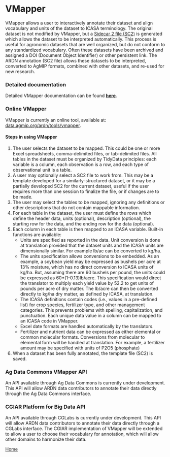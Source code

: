 # VMapper

VMapper allows a user to interactively annotate their dataset and align vocabulary and units of the dataset to ICASA terminology. The original dataset is not modified by VMapper, but a [Sidecar 2 file (SC2)](Annotation_SC2.md) is generated which allows the dataset to be interpreted automatically. This process is useful for agronomic datasets that are well organized, but do not conform to any standardized vocabulary. Often these datasets have been archived and assigned a DOI (Document Object Identifier) or other persistent link. The ARDN annotation (SC2 file) allows these datasets to be interpreted, converted to AgMIP formats, combined with other datasets, and re-used for new research.

### Detailed documentation
Detailed VMapper documentation can be found **[here](https://docs.google.com/document/d/1ezs4uFWI66R-gywdKB56io1YrKVKKTvs-ynFZkebm9k/edit#heading=h.ykr4v1egu9xf)**.

### Online VMapper
VMapper is currently an online tool, available at: [data.agmip.org/ardn/tools/vmapper](https://data.agmip.org/ardn/tools/vmapper). 

#### Steps in using VMapper
1. The user selects the dataset to be mapped. This could be one or more Excel spreadsheets, comma-delimited files, or tab-delimited files. All tables in the dataset must be organized by TidyData principles: each variable is a column, each observation is a row, and each type of observational unit is a table.
1. A user may optionally select a SC2 file to work from. This may be a template developed for a similarly-structured dataset, or it may be a partially developed SC2 for the current dataset, useful if the user requires more than one session to finalize the file, or if changes are to be made.
1. The user may select the tables to be mapped, ignoring any definitions or other descriptions that do not contain mappable information.
1. For each table in the dataset, the user must define the rows which define the header data, units (optional), description (optional), the starting row for the data, and the ending row for the data (optional).
1. Each column in each table is then mapped to an ICASA variable. Built-in functions are available:
	- Units are specified as reported in the data. Unit conversion is done at translation provided that the dataset units and the ICASA units are dimensionally similar. For example lb/ac can be converted to kg/ha. 
	- The units specification allows conversions to be embedded. As an example, a soybean yield may be expressed as bushels per acre at 13% moisture, which has no direct conversion to ICASA units of kg/ha. But, assuming there are 60 bushels per pound, the units could be expressed as 60*(1-0.13)lb/acre. This specification would direct the translator to multiply each yield value by 52.2 to get units of pounds per acre of dry matter. The lb/acre can then be converted directly to kg/ha dry matter, as defined by ICASA, at translation.
	- The ICASA definitions contain codes (i.e., values in a pre-defined list) for crop species, fertilizer type, and other management categories. This prevents problems with spelling, capitalization, and punctuation. Each unique data value in a column can be mapped to an ICASA code in VMapper.
	- Excel date formats are handled automatically by the translators.
	- Fertilizer and nutrient data can be expressed as either elemental or common molecular formats. Conversions from molecular to elemental form will be handled at translation. For example, a fertilizer amount may be specified with units of P2O5 (phosphate)
1. When a dataset has been fully annotated, the template file (SC2) is saved.
	
### Ag Data Commons VMapper API
An API available through Ag Data Commons is currently under development. This API will allow ARDN data contributors to annotate their data directly through the Ag Data Commons interface.

### CGIAR Platform for Big Data API
An API available through CGLabs is currently under development. This API will allow ARDN data contributors to annotate their data directly through a CGLabs interface. The CGIAR implementation of VMapper will be extended to allow a user to choose their vocabulary for annotation, which will allow other domains to harmonize their data. 


[Home](index.md)




